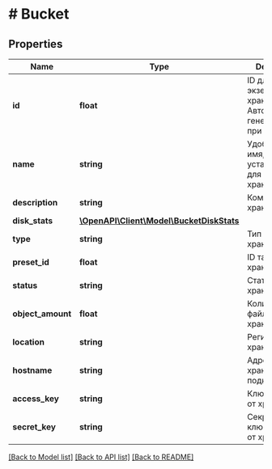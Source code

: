 # # Bucket

## Properties

Name | Type | Description | Notes
------------ | ------------- | ------------- | -------------
**id** | **float** | ID для каждого экземпляра хранилища. Автоматически генерируется при создании. |
**name** | **string** | Удобочитаемое имя, установленное для хранилища. |
**description** | **string** | Комментарий к хранилищу. | [optional]
**disk_stats** | [**\OpenAPI\Client\Model\BucketDiskStats**](BucketDiskStats.md) |  |
**type** | **string** | Тип хранилища. |
**preset_id** | **float** | ID тарифа хранилища. |
**status** | **string** | Статус хранилища. |
**object_amount** | **float** | Количество файлов в хранилище. |
**location** | **string** | Регион хранилища. |
**hostname** | **string** | Адрес хранилища для подключения. |
**access_key** | **string** | Ключ доступа от хранилища. |
**secret_key** | **string** | Секретный ключ доступа от хранилища. |

[[Back to Model list]](../../README.md#models) [[Back to API list]](../../README.md#endpoints) [[Back to README]](../../README.md)
